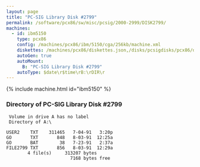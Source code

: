 ```yaml
---
layout: page
title: "PC-SIG Library Disk #2799"
permalink: /software/pcx86/sw/misc/pcsig/2000-2999/DISK2799/
machines:
  - id: ibm5150
    type: pcx86
    config: /machines/pcx86/ibm/5150/cga/256kb/machine.xml
    diskettes: /machines/pcx86/diskettes.json,/disks/pcsigdisks/pcx86/diskettes.json
    autoGen: true
    autoMount:
      B: "PC-SIG Library Disk #2799"
    autoType: $date\r$time\rB:\rDIR\r
---
```


{% include machine.html id="ibm5150" %}

### Directory of PC-SIG Library Disk #2799

     Volume in drive A has no label
     Directory of A:\

    USER2    TXT    311465   7-04-91   3:20p
    GO       TXT       848   8-03-91  12:25a
    GO       BAT        38   7-23-91   2:37a
    FILE2799 TXT       856   8-03-91  12:29a
            4 file(s)     313207 bytes
                            7168 bytes free
